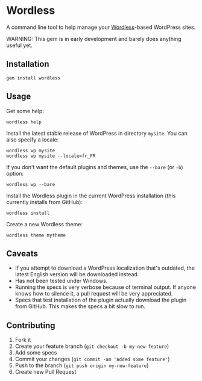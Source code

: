 # Wordless

A command line tool to help manage your [Wordless](http://welaika.github.com/wordless/)-based WordPress sites. 

WARNING: This gem is in early development and barely does anything useful yet.

## Installation

    gem install wordless

## Usage

Get some help:

    wordless help

Install the latest stable release of WordPress in directory `mysite`. You can also specify a locale:

    wordless wp mysite
    wordless wp mysite --locale=fr_FR

If you don't want the default plugins and themes, use the `--bare` (or `-b`) option:

    wordless wp --bare

Install the Wordless plugin in the current WordPress installation (this currently installs from GitHub):

    wordless install

Create a new Wordless theme:

    wordless theme mytheme

## Caveats

- If you attempt to download a WordPress localization that's outdated, the latest English version will be downloaded instead.
- Has not been tested under Windows.
- Running the specs is very verbose because of terminal output. If anyone knows how to silence it, a pull request will be very appreciated.
- Specs that test installation of the plugin actually download the plugin from GitHub. This makes the specs a bit slow to run.

## Contributing

1. Fork it
2. Create your feature branch (`git checkout -b my-new-feature`)
3. Add some specs
4. Commit your changes (`git commit -am 'Added some feature'`)
5. Push to the branch (`git push origin my-new-feature`)
6. Create new Pull Request

